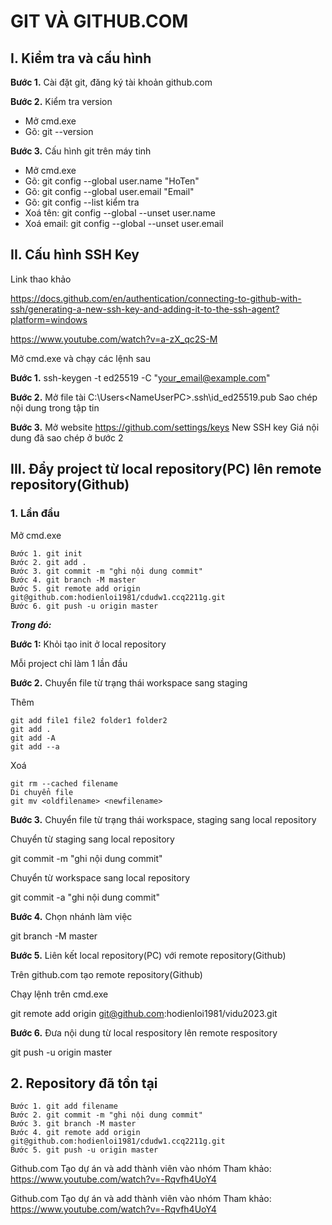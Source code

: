 # GIT VÀ GITHUB.COM
## I. Kiểm tra và cấu hình
__Bước 1.__ Cài đặt git, đăng ký tài khoản github.com

__Bước 2.__ Kiểm tra version
-	Mở cmd.exe
-	Gõ: git --version

__Bước 3.__ Cấu hình git trên máy tinh
-	Mở cmd.exe
-	Gõ: git config --global user.name "HoTen"
-	Gõ: git config --global user.email "Email"
-	Gõ: git config --list kiểm tra
-	Xoá tên: git config --global --unset user.name
-	Xoá email: git config --global --unset user.email
## II. Cấu hình SSH Key
Link thao khảo

https://docs.github.com/en/authentication/connecting-to-github-with-ssh/generating-a-new-ssh-key-and-adding-it-to-the-ssh-agent?platform=windows

https://www.youtube.com/watch?v=a-zX_qc2S-M

Mở cmd.exe và chạy các lệnh sau

__Bước 1.__
    ssh-keygen -t ed25519 -C "your_email@example.com"

__Bước 2.__
Mở file tài C:\Users\<NameUserPC>\.ssh\id_ed25519.pub
Sao chép nội dung trong tập tin

__Bước 3.__
Mở website https://github.com/settings/keys
New SSH key
Giá nội dung đã sao chép ở bước 2

## III. Đẩy project từ local repository(PC) lên remote repository(Github)
### 1. Lần đầu
Mở cmd.exe
```
Bước 1. git init
Bước 2. git add .
Bước 3. git commit -m "ghi nội dung commit"
Bước 4. git branch -M master
Bước 5. git remote add origin git@github.com:hodienloi1981/cdudw1.ccq2211g.git
Bước 6. git push -u origin master
```
***Trong đó:***

__Bước 1:__ Khỏi tạo init ở local repository

Mỗi project chỉ làm 1 lần đầu

__Bước 2.__ Chuyển file từ trạng thái workspace sang staging

Thêm
```
git add file1 file2 folder1 folder2
git add .
git add -A
git add --a
```
Xoá
```
git rm --cached filename
Di chuyển file
git mv <oldfilename> <newfilename>
```
__Bước 3.__ Chuyển file từ trạng thái workspace, staging sang local repository

Chuyển từ staging sang local repository

git commit -m "ghi nội dung commit"

Chuyển từ workspace sang local repository

git commit -a "ghi nội dung commit"

__Bước 4.__ Chọn nhánh làm việc

git branch -M master

__Bước 5.__ Liên kết local repository(PC) với remote repository(Github)

Trên github.com tạo remote repository(Github)

Chạy lệnh trên cmd.exe

git remote add origin git@github.com:hodienloi1981/vidu2023.git

__Bước 6.__ Đưa nội dung từ local respository lên remote respository

git push -u origin master

## 2. Repository đã tồn tại
```
Bước 1. git add filename
Bước 2. git commit -m "ghi nội dung commit"
Bước 3. git branch -M master
Bước 4. git remote add origin git@github.com:hodienloi1981/cdudw1.ccq2211g.git
Bước 5. git push -u origin master
```
Github.com Tạo dự án và add thành viên vào nhóm
Tham khảo:
https://www.youtube.com/watch?v=-Rqvfh4UoY4

Github.com Tạo dự án và add thành viên vào nhóm
Tham khảo:
https://www.youtube.com/watch?v=-Rqvfh4UoY4

